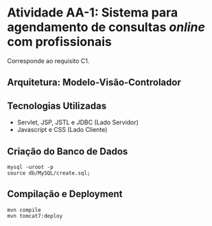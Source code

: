 # Atividade AA-1: Sistema para agendamento de consultas *online* com profissionais
Corresponde ao requisito C1.

## Arquitetura: Modelo-Visão-Controlador

## Tecnologias Utilizadas
* Servlet, JSP, JSTL e JDBC (Lado Servidor)
* Javascript e CSS (Lado Cliente)

## Criação do Banco de Dados
```
mysql -uroot -p
source db/MySQL/create.sql;
```

## Compilação e Deployment
```
mvn compile
mvn tomcat7:deploy
```
